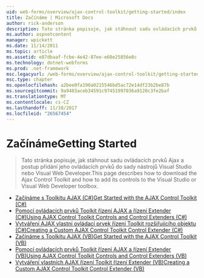 ```yaml
---
uid: web-forms/overview/ajax-control-toolkit/getting-started/index
title: Začínáme | Microsoft Docs
author: rick-anderson
description: Tato stránka popisuje, jak stáhnout sadu ovládacích prvků Ajax a postup přidání jeho ovládacích prvků do sady nástrojů Visual Studio nebo Visual Web Developer.
ms.author: aspnetcontent
manager: wpickett
ms.date: 11/14/2011
ms.topic: article
ms.assetid: e87dbaaf-fcbe-4e42-87ee-e60e25856e8c
ms.technology: dotnet-webforms
ms.prod: .net-framework
msc.legacyurl: /web-forms/overview/ajax-control-toolkit/getting-started
msc.type: chapter
ms.openlocfilehash: a2bee0fa190a0215546bd5ac72e14df23b2be87b
ms.sourcegitcommit: 9a9483aceb34591c97451997036a9120c3fe2baf
ms.translationtype: MT
ms.contentlocale: cs-CZ
ms.lasthandoff: 11/10/2017
ms.locfileid: "26567454"
---
```

<a name="getting-started"></a><span data-ttu-id="6f0fe-103">Začínáme</span><span class="sxs-lookup"><span data-stu-id="6f0fe-103">Getting Started</span></span>
====================
> <span data-ttu-id="6f0fe-104">Tato stránka popisuje, jak stáhnout sadu ovládacích prvků Ajax a postup přidání jeho ovládacích prvků do sady nástrojů Visual Studio nebo Visual Web Developer.</span><span class="sxs-lookup"><span data-stu-id="6f0fe-104">This page describes how to download the Ajax Control Toolkit and how to add its controls to the Visual Studio or Visual Web Developer toolbox.</span></span>


- [<span data-ttu-id="6f0fe-105">Začínáme s Toolkitu AJAX (C#)</span><span class="sxs-lookup"><span data-stu-id="6f0fe-105">Get Started with the AJAX Control Toolkit (C#)</span></span>](get-started-with-the-ajax-control-toolkit-cs.md)
- [<span data-ttu-id="6f0fe-106">Pomocí ovládacích prvků Toolkit řízení AJAX a řízení Extender (C#)</span><span class="sxs-lookup"><span data-stu-id="6f0fe-106">Using AJAX Control Toolkit Controls and Control Extenders (C#)</span></span>](using-ajax-control-toolkit-controls-and-control-extenders-cs.md)
- [<span data-ttu-id="6f0fe-107">Vytváření AJAX vlastní ovládací prvek řízení Toolkit rozšiřujícího objektu (C#)</span><span class="sxs-lookup"><span data-stu-id="6f0fe-107">Creating a Custom AJAX Control Toolkit Control Extender (C#)</span></span>](creating-a-custom-ajax-control-toolkit-control-extender-cs.md)
- [<span data-ttu-id="6f0fe-108">Začínáme s Toolkitu AJAX (VB)</span><span class="sxs-lookup"><span data-stu-id="6f0fe-108">Get Started with the AJAX Control Toolkit (VB)</span></span>](get-started-with-the-ajax-control-toolkit-vb.md)
- [<span data-ttu-id="6f0fe-109">Pomocí ovládacích prvků Toolkit řízení AJAX a řízení Extender (VB)</span><span class="sxs-lookup"><span data-stu-id="6f0fe-109">Using AJAX Control Toolkit Controls and Control Extenders (VB)</span></span>](using-ajax-control-toolkit-controls-and-control-extenders-vb.md)
- [<span data-ttu-id="6f0fe-110">Vytváření vlastních AJAX řízení Toolkit řízení Extender (VB)</span><span class="sxs-lookup"><span data-stu-id="6f0fe-110">Creating a Custom AJAX Control Toolkit Control Extender (VB)</span></span>](creating-a-custom-ajax-control-toolkit-control-extender-vb.md)
